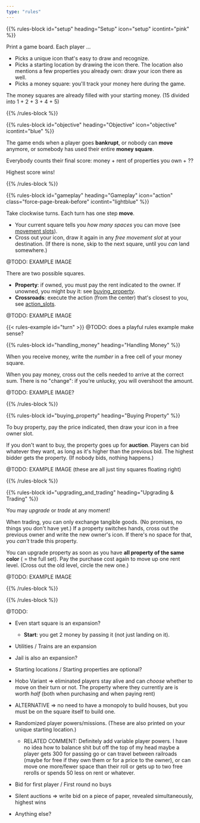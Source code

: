 ```yaml
---
type: "rules"
---
```


{{% rules-block id="setup" heading="Setup" icon="setup" icontint="pink" %}}

Print a game board. Each player ... 

* Picks a unique icon that's easy to draw and recognize.
* Picks a starting location by drawing the icon there. The location also mentions a few properties you already own: draw your icon there as well.
* Picks a money square: you'll track your money here during the game.

The money squares are already filled with your starting money. (15 divided into 1 + 2 + 3 + 4 + 5)

{{% /rules-block %}}

{{% rules-block id="objective" heading="Objective" icon="objective" icontint="blue" %}}

The game ends when a player goes **bankrupt**, or nobody can **move** anymore, or somebody has used their entire **money square**.

Everybody counts their final score: money + rent of properties you own + ??

Highest score wins!

{{% /rules-block %}}

{{% rules-block id="gameplay" heading="Gameplay" icon="action" class="force-page-break-before" icontint="lightblue" %}}

Take clockwise turns. Each turn has one step **move**.

* Your current square tells you _how many spaces_ you can move (see [movement slots](#movement_slots)).
* Cross out your icon, draw it again in any _free movement slot_ at your destination. (If there is none, skip to the next square, until you _can_ land somewhere.)

@TODO: EXAMPLE IMAGE

There are two possible squares.

* **Property**: if owned, you must pay the rent indicated to the owner. If unowned, you might buy it: see [buying_property](#buying_property).
* **Crossroads**: execute the action (from the center) that's closest to you, see [action_slots](#action_slots).

@TODO: EXAMPLE IMAGE

{{< rules-example id="turn" >}} @TODO: does a playful rules example make sense?

{{% rules-block id="handling_money" heading="Handling Money" %}}

When you receive money, write the _number_ in a free cell of your money square. 

When you pay money, cross out the cells needed to arrive at the correct sum. There is no "change": if you're unlucky, you will overshoot the amount.

@TODO: EXAMPLE IMAGE?

{{% /rules-block %}}

{{% rules-block id="buying_property" heading="Buying Property" %}}

To buy property, pay the price indicated, then draw your icon in a free owner slot.

If you don't want to buy, the property goes up for **auction**. Players can bid whatever they want, as long as it's higher than the previous bid. The highest bidder gets the property. (If nobody bids, nothing happens.)

@TODO: EXAMPLE IMAGE (these are all just tiny squares floating right)

{{% /rules-block %}}

{{% rules-block id="upgrading_and_trading" heading="Upgrading & Trading" %}}

You may _upgrade_ or _trade_ at any moment! 

When trading, you can only exchange tangible goods. (No promises, no things you don't have yet.) If a property switches hands, cross out the previous owner and write the new owner's icon. If there's no space for that, you _can't_ trade this property. 

You can upgrade property as soon as you have **all property of the same color** ( = the full set). Pay the purchase cost again to move up one rent level. (Cross out the old level, circle the new one.)

@TODO: EXAMPLE IMAGE

{{% /rules-block %}}

{{% /rules-block %}}

@TODO:

* Even start square is an expansion? 
  * **Start**: you get 2 money by passing it (not just landing on it). 
* Utilities / Trains are an expansion
* Jail is also an expansion?
* Starting locations / Starting properties are optional?
* Hobo Variant => eliminated players stay alive and can _choose_ whether to move on their turn or not. The property where they currently are is worth _half_ (both when purchasing and when paying rent)
* ALTERNATIVE => no need to have a monopoly to build houses, but you must be on the square itself to build one.
* Randomized player powers/missions. (These are also printed on your unique starting location.)
  * RELATED COMMENT: Definitely add variable player powers. I have no idea how to balance shit but off the top of my head maybe a player gets 300 for passing go or can travel between railroads (maybe for free if they own them or for a price to the owner), or can move one more/fewer space than their roll or gets up to two free rerolls or spends 50 less on rent or whatever.

* Bid for first player / First round no buys
* Silent auctions => write bid on a piece of paper, revealed simultaneously, highest wins
* Anything else?